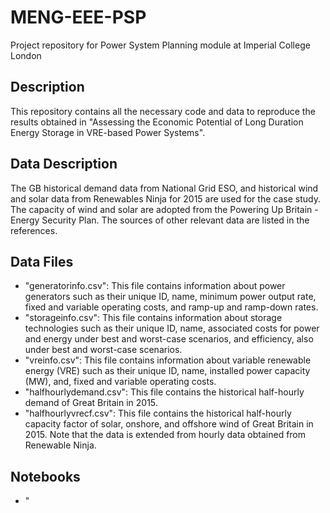 # MENG-EEE-PSP
Project repository for Power System Planning module at Imperial College London

## Description
This repository contains all the necessary code and data to reproduce the results obtained in "Assessing the Economic Potential of Long Duration Energy Storage in VRE-based Power Systems".

## Data Description

The GB historical demand data from National Grid ESO, and historical wind and solar data from Renewables Ninja for 2015 are used for the case study. The capacity of wind and solar are adopted from the Powering Up Britain - Energy Security Plan. The sources of other relevant data are listed in the references.

## Data Files
- "generatorinfo.csv":  This file contains information about power generators such as their unique ID, name, minimum power output rate, fixed and variable operating costs, and ramp-up and ramp-down rates.
- "storageinfo.csv": This file contains information about storage technologies such as their unique ID, name, associated costs for power and energy under best and worst-case scenarios, and efficiency, also under best and worst-case scenarios.
- "vreinfo.csv": This file contains information about variable renewable energy (VRE) such as their unique ID, name, installed power capacity (MW), and, fixed and variable operating costs.
- "halfhourlydemand.csv": This file contains the historical half-hourly demand of Great Britain in 2015.
- "halfhourlyvrecf.csv": This file contains the historical half-hourly capacity factor of solar, onshore, and offshore wind of Great Britain in 2015. Note that the data is extended from hourly data obtained from Renewable Ninja.

## Notebooks
- "




